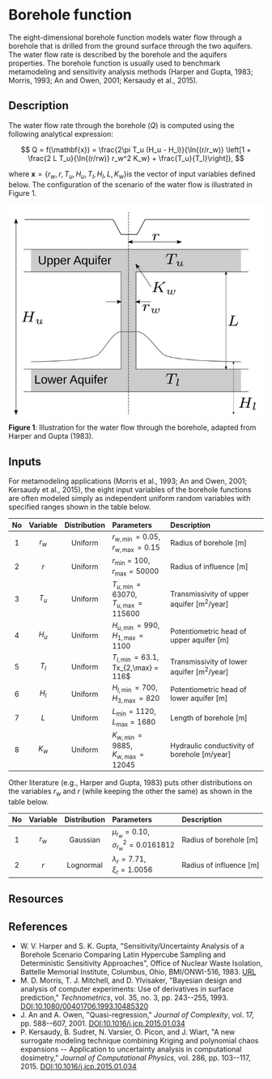 # Borehole function

[//]: # "Benchmark type: test-function"
[//]: # "Application fields: sensitivity, metamodeling"
[//]: # "Dimension: 8-dimension"

The eight-dimensional borehole function models water flow through a borehole that is drilled from the ground surface through the two aquifers. The water flow rate is described by the borehole and the aquifers properties. The borehole function is usually used to benchmark metamodeling and sensitivity analysis methods (Harper and Gupta, 1983; Morris, 1993; An and Owen, 2001; Kersaudy et al., 2015).

## Description

The water flow rate through the borehole $(Q)$ is computed using the following analytical expression:

$$
Q = f(\mathbf{x}) = \frac{2\pi T_u (H_u - H_l)}{\ln{(r/r_w)} \left[1 + \frac{2 L T_u}{\ln{(r/rw)} r_w^2 K_w} + \frac{T_u}{T_l}\right]},
$$

where $\mathbf{x} = \{r_w, r, T_u, H_u, T_l, H_l, L, K_w \}​$ is the vector of input variables defined below. The configuration of the scenario of the water flow is illustrated in Figure 1.

![borehole](./borehole.png)
**Figure 1**: Illustration for the water flow through the borehole, adapted from Harper and Gupta (1983).

## Inputs

For metamodeling applications (Morris et al., 1993; An and Owen, 2001; Kersaudy et al., 2015), the eight input variables of the borehole functions are often modeled simply as independent uniform random variables with specified ranges shown in the table below.

| No  | Variable | Distribution | Parameters | Description |
| :-: | :------: | :----------: | :--------- | :---------- |
| 1   | $r_w$  | Uniform   | $r_{w,\min} = 0.05,$<br/>$r_{w,\max} = 0.15$ | Radius of borehole $[\text{m}]$ |
| 2   | $r$    | Uniform   | $r_{\min} = 100,$ <br/>$r_{\max} = 50000$ | Radius of influence $[\text{m}]$ |
| 3   | $T_u$  | Uniform   | $T_{u,\min} = 63070,$<br/>$T_{u,\max} = 115600$ | Transmissivity of upper aquifer $[\text{m}^2/\text{year}]$ |
| 4   | $H_u$  | Uniform   | $H_{u,\min} = 990,$<br/>$H_{1,\max} = 1100$ |Potentiometric head of upper aquifer $[\text{m}]$ |
| 5   | $T_l$  | Uniform   | $T_{l,\min} = 63.1,$<br/>Tx_{2,\max} = 116$ | Transmissivity of lower aquifer $[\text{m}^2/\text{year}]$ |
| 6   | $H_l$  | Uniform   | $H_{l,\min} = 700,$<br/>$H_{3,\max} = 820$ | Potentiometric head of lower aquifer $[\text{m}]$ |
| 7   | $L$    | Uniform   | $L_{\min} = 1120,$<br/>$L_{\max} = 1680$ | Length of borehole $[\text{m}]$ |
| 8   | $K_w$  | Uniform   | $K_{w,\min} = 9885,$<br/>$K_{w,\max} = 12045$ | Hydraulic conductivity of borehole $[\text{m}/\text{year}]$ |

Other literature (e.g., Harper and Gupta, 1983) puts other distributions on the variables $r_w$ and $r$ (while keeping the other the same) as shown in the table below.

| No  | Variable | Distribution | Parameters | Description |
| :-: | :------: | :----------: | :--------- | :---------- |
| 1    | $r_w$  | Gaussian   | $\mu_{r_w} = 0.10,$<br/>$\sigma^2_{r_w} = 0.0161812$ | Radius of borehole $[\text{m}]$ |
| 2    | $r$    | Lognormal | $\lambda_r = 7.71,$ <br/>$\xi_r = 1.0056$ | Radius of influence $[\text{m}]$ |

## Resources


## References

* W. V. Harper and S. K. Gupta, "Sensitivity/Uncertainty Analysis of a Borehole Scenario Comparing Latin Hypercube Sampling and Deterministic Sensitivity Approaches", Office of Nuclear Waste Isolation, Battelle Memorial Institute, Columbus, Ohio, BMI/ONWI-516, 1983. [URL](https://inldigitallibrary.inl.gov/PRR/84393.pdf)
* M. D. Morris, T. J. Mitchell, and D. Ylvisaker, "Bayesian design and analysis of computer experiments: Use of derivatives in surface prediction," _Technometrics_, vol. 35, no. 3, pp. 243--255, 1993. [DOI:10.1080/00401706.1993.10485320](https://doi.org/10.1080/00401706.1993.10485320)
* J. An and A. Owen, "Quasi-regression," _Journal of Complexity_, vol. 17, pp. 588--607, 2001. [DOI:10.1016/j.jcp.2015.01.034](https://doi.org/10.1016/j.jcp.2015.01.034)
* P. Kersaudy, B. Sudret, N. Varsier, O. Picon, and J. Wiart, "A new surrogate modeling technique combining Kriging and polynomial chaos expansions -- Application to uncertainty analysis in computational dosimetry," _Journal of Computational Physics_, vol. 286, pp. 103--117, 2015. [DOI:10.1016/j.jcp.2015.01.034](https://doi.org/10.1016/j.jcp.2015.01.034)